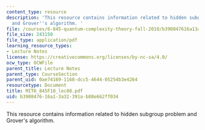 ```yaml
---
content_type: resource
description: 'This resource contains information related to hidden subgroup problem
  and Grover''s algorithm. '
file: /courses/6-845-quantum-complexity-theory-fall-2010/b390847616a13a32391ab88e662ff034_MIT6_845F10_lec08.pdf
file_size: 243150
file_type: application/pdf
learning_resource_types:
- Lecture Notes
license: https://creativecommons.org/licenses/by-nc-sa/4.0/
ocw_type: OCWFile
parent_title: Lecture Notes
parent_type: CourseSection
parent_uid: 0ae74169-1168-dcc5-4644-05254b3e4264
resourcetype: Document
title: MIT6_845F10_lec08.pdf
uid: b3908476-16a1-3a32-391a-b88e662ff034
---
```

This resource contains information related to hidden subgroup problem and Grover's algorithm. 